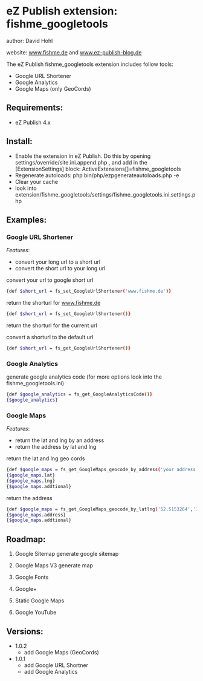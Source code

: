 # eZ Publish extension: fishme_googletools

author: David Hohl

website: www.fishme.de and www.ez-publish-blog.de

The eZ Publish fishme_googletools extension includes follow tools:

- Google URL Shortener
- Google Analytics
- Google Maps (only GeoCords)


## Requirements:
- eZ Publish 4.x

## Install:
- Enable the extension in eZ Publish. Do this by opening settings/override/site.ini.append.php ,
   and add in the [ExtensionSettings] block:
   ActiveExtensions[]=fishme_googletools
- Regenerate autoloads: php bin/php/ezpgenerateautoloads.php -e
- Clear your cache
- look into extension/fishme_googletools/settings/fishme_googletools.ini.settings.php

## Examples:

### Google URL Shortener

*Features*:
- convert your long url to a short url
- convert the short url to your long url

convert your url to google short url
```bash
{def $short_url = fs_set_GoogleUrlShortener('www.fishme.de')}
```
return the shorturl for www.fishme.de

```bash
{def $short_url = fs_set_GoogleUrlShortener()}
```
return the shorturl for the current url


convert a shorturl to the default url
```bash
{def $short_url = fs_get_GoogleUrlShortener()}
```

### Google Analytics

generate google analytics code (for more options look into the fishme_googletools.ini)
```bash
{def $google_analytics = fs_get_GoogleAnalyticsCode()}
{$google_analytics}
```

### Google Maps

*Features*:
- return the lat and lng by an address
- return the address by lat and lng

return the lat and lng geo cords
```bash
{def $google_maps = fs_get_GoogleMaps_geocode_by_address('your address')}
{$google_maps.lat}
{$google_maps.lng}
{$google_maps.addtional}
```
return the address
```bash
{def $google_maps = fs_get_GoogleMaps_geocode_by_latlng('52.5153264','13.4718734')}
{$google_maps.address}
{$google_maps.addtional}
```

## Roadmap:

1. Google Sitemap
       generate google sitemap
2. Google Maps V3
       generate map

3. Google Fonts
4. Google+
5. Static Google Maps
6. Google YouTube


## Versions:
- 1.0.2
    - add Google Maps (GeoCords)
- 1.0.1
   - add Google URL Shortner
   - add Google Analytics
